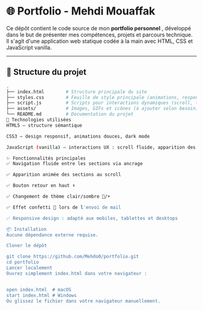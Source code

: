 # 🌐 Portfolio - Mehdi Mouaffak

Ce dépôt contient le code source de mon **portfolio personnel** , développé dans le but de présenter mes compétences, projets et parcours technique. Il s'agit d'une application web statique codée à la main avec HTML, CSS et JavaScript vanilla.

---

## 📁 Structure du projet

```bash
.
├── index.html        # Structure principale du site
├── styles.css        # Feuille de style principale (animations, responsive)
├── script.js         # Scripts pour interactions dynamiques (scroll, thème, confetti, etc.)
├── assets/           # Images, GIFs et icônes (à ajouter selon besoin)
└── README.md         # Documentation du projet
🔧 Technologies utilisées
HTML5 – structure sémantique

CSS3 – design responsif, animations douces, dark mode

JavaScript (vanilla) – interactions UX : scroll fluide, apparition des sections, bouton haut de page, thème, confetti

✨ Fonctionnalités principales
✅ Navigation fluide entre les sections via ancrage

✅ Apparition animée des sections au scroll

✅ Bouton retour en haut ⬆️

✅ Changement de thème clair/sombre 🌙/☀️

✅ Effet confetti 🎉 lors de l'envoi de mail

✅ Responsive design : adapté aux mobiles, tablettes et desktops

📦 Installation
Aucune dépendance externe requise.

Cloner le dépôt

git clone https://github.com/Mehdo0/portfolio.git
cd portfolio
Lancer localement
Ouvrez simplement index.html dans votre navigateur :


open index.html  # macOS
start index.html # Windows
Ou glissez le fichier dans votre navigateur manuellement.
